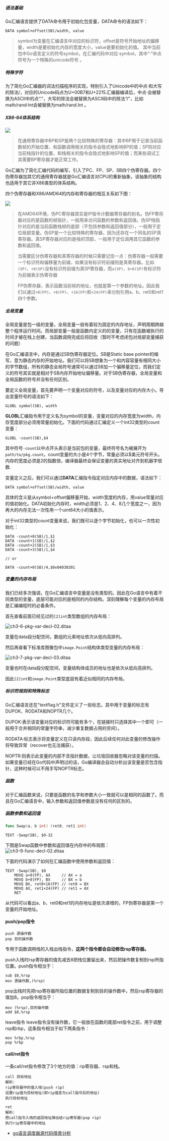 ##### 语法基础

Go汇编语言提供了DATA命令用于初始化包变量，DATA命令的语法如下：

```
DATA symbol+offset(SB)/width, value
```
> symbol为变量在汇编语言中对应的标识符，offset是符号开始地址的偏移量，width是要初始化内存的宽度大小，value是要初始化的值。
> 其中当前包中Go语言定义的符号symbol，在汇编代码中对应·symbol，其中“·”中点符号为一个特殊的unicode符号 。

##### 特殊字符
为了简化Go汇编器的词法扫描程序的实现，特别引入了Unicode中的中点·和大写的除法/，对应的Unicode码点为U+00B7和U+2215.汇编器编译后，中点·会被替换为ASCII中的点“.”，大写的除法会被替换为ASCII码中的除法“/”，比如math/rand·Int会被替换为math/rand.Int 。

##### X86-64体系结构

![](README.assets/ch3-2-arch-amd64-01.ditaa.png)

> 在通用寄存器中BP和SP是两个比较特殊的寄存器：其中BP用于记录当前函数帧的开始位置，和函数调用相关的指令会隐式地影响BP的值；SP则对应当前栈指针的位置，和栈相关的指令会隐式地影响SP的值；而某些调试工具需要BP寄存器才能正常工作。

Go汇编为了简化汇编代码的编写，引入了PC、FP、SP、SB四个伪寄存器。四个伪寄存器加其它的通用寄存器就是Go汇编语言对CPU的重新抽象，该抽象的结构也适用于其它非X86类型的体系结构。

四个伪寄存器和X86/AMD64的内存和寄存器的相互关系如下图：

![](README.assets/ch3-3-arch-amd64-02.ditaa.png)

> 在AMD64环境，伪PC寄存器其实是IP指令计数器寄存器的别名。伪FP寄存器对应的是函数的帧指针，一般用来访问函数的参数和返回值。伪SP栈指针对应的是当前函数栈帧的底部（不包括参数和返回值部分），一般用于定位局部变量。伪SP是一个比较特殊的寄存器，因为还存在一个同名的SP真寄存器。真SP寄存器对应的是栈的顶部，一般用于定位调用其它函数的参数和返回值。
>
> 当需要区分伪寄存器和真寄存器的时候只需要记住一点：伪寄存器一般需要一个标识符和偏移量为前缀，如果没有标识符前缀则是真寄存器。比如`(SP)`、`+8(SP)`没有标识符前缀为真SP寄存器，而`a(SP)`、`b+8(SP)`有标识符为前缀表示伪寄存器
>
> FP伪寄存器，表示函数当前帧的地址，也就是第一个参数的地址。因此我们以通过`+0(FP)`、`+8(FP)`、`+16(FP)`和`+24(FP)`来分别引用a、b、ret0和ret1四个参数。



##### 全局变量

全局变量是包一级的变量，全局变量一般有着较为固定的内存地址，声明周期跨越整个程序运行时间。而局部变量一般是函数内定义的的变量，只有在函数被执行的时间才被在栈上创建，当函数调用完成后将回收（暂时不考虑闭包对局部变量捕获的问题）

在Go汇编语言中，内存是通过SB伪寄存器定位。SB是Static base pointer的缩写，意为静态内存的开始地址。我们可以将SB想象为一个和内容容量有相同大小的字节数组，所有的静态全局符号通常可以通过SB加一个偏移量定位，而我们定义的符号其实就是相对于SB内存开始地址偏移量。对于SB伪寄存器，全局变量和全局函数的符号并没有任何区别。

要定义全局变量，首先要声明一个变量对应的符号，以及变量对应的内存大小。导出变量符号的语法如下：

```
GLOBL symbol(SB), width
```

**GLOBL**汇编指令用于定义名为symbol的变量，变量对应的内存宽度为width，内存宽度部分必须用常量初始化。下面的代码通过汇编定义一个int32类型的count变量：

```
GLOBL ·count(SB),$4
```

其中符号`·count`以中点开头表示是当前包的变量，最终符号名为被展开为`path/to/pkg.count`。count变量的大小是4个字节，常量必须以$美元符号开头。内存的宽度必须是2的指数倍，编译器最终会保证变量的真实地址对齐到机器字倍数.

变量定义之后，我们可以通过**DATA**汇编指令指定对应内存中的数据，语法如下：

```
DATA symbol+offset(SB)/width, value
```

具体的含义是从symbol+offset偏移量开始，width宽度的内存，用value常量对应的值初始化。DATA初始化内存时，width必须是1、2、4、8几个宽度之一，因为再大的内存无法一次性用一个uint64大小的值表示。

对于int32类型的count变量来说，我们既可以逐个字节初始化，也可以一次性初始化：

```
DATA ·count+0(SB)/1,$1
DATA ·count+1(SB)/1,$2
DATA ·count+2(SB)/1,$3
DATA ·count+3(SB)/1,$4

// or

DATA ·count+0(SB)/4,$0x04030201
```

##### 变量的内存布局

我们已经多次强调，在Go汇编语言中变量是没有类型的。因此在Go语言中有着不同类型的变量，底层可能对应的是相同的内存结构。深刻理解每个变量的内存布局是汇编编程时的必备条件。

首先查看前面已经见过的`[2]int`类型数组的内存布局：

![ch3-6-pkg-var-decl-02.ditaa](README.assets/ch3-6-pkg-var-decl-02.ditaa.png)

变量在data段分配空间，数组的元素地址依次从低向高排列。

然后再查看下标准库图像包中`image.Point`结构体类型变量的内存布局：

![ch3-7-pkg-var-decl-03.ditaa](README.assets/ch3-7-pkg-var-decl-03.ditaa.png)

变量也时在data段分配空间，变量结构体成员的地址也是依次从低向高排列。

因此`[2]int`和`image.Point`类型底层有着近似相同的内存布局。

##### 标识符规则和特殊标志

Go汇编语言还在"textflag.h"文件定义了一些标志。其中用于变量的标志有DUPOK、RODATA和NOPTR几个。

DUPOK:表示该变量对应的标识符可能有多个，在链接时只选择其中一个即可（一般用于合并相同的常量字符串，减少重复数据占用的空间）。

RODATA:标志表示将变量定义在只读内存段，因此后续任何对此变量的修改操作将导致异常（recover也无法捕获）。

NOPTR:则表示此变量的内部不含指针数据，让垃圾回收器忽略对该变量的扫描。如果变量已经在Go代码中声明过的话，Go编译器会自动分析出该变量是否包含指针，这种时候可以不用手写NOPTR标志。

##### 函数

对于汇编函数来说，只要是函数的名字和参数大小一致就可以是相同的函数了。而且在Go汇编语言中，输入参数和返回值参数是没有任何的区别的。

##### 函数参数和返回值

```go
func Swap(a, b int) (ret0, ret1 int)
```

```
TEXT ·Swap(SB), $0-32
```

下图是Swap函数中参数和返回值在内存中的布局图：
![ch3-9-func-decl-02.ditaa](README.assets/ch3-9-func-decl-02.ditaa.png)

下面的代码演示了如何在汇编函数中使用参数和返回值：

```
TEXT ·Swap(SB), $0
    MOVQ a+0(FP), AX     // AX = a
    MOVQ b+8(FP), BX     // BX = b
    MOVQ BX, ret0+16(FP) // ret0 = BX
    MOVQ AX, ret1+24(FP) // ret1 = AX
    RET
```

从代码可以看出a、b、ret0和ret1的内存地址是依次递增的，FP伪寄存器是第一个变量的开始地址。


#### push/pop指令
```
push 源操作数
pop 目的操作数
```
专用于函数调用栈的入栈出栈指令，**这两个指令都会自动修改rsp寄存器。**

push入栈时rsp寄存器的值先减去8把栈位置留出来，然后把操作数复制到rsp所指位置。push指令相当于：
```
sub $8,%rsp
mov 源操作数,(%rsp)
```
pop出栈时先把rsp寄存器所指位置的数据复制到目的操作数中，然后rsp寄存器的值加8。pop指令相当于：
```
mov (%rsp),目的操作数
add $8,%rsp
```
leave指令
leave指令没有操作数，它一般放在函数的尾部ret指令之前，用于调整rsp和rbp，这条指令相当于如下两条指令：
```
mov %rbp,%rsp
pop %rbp
```
#### call/ret指令
一条call/ret指令修改了3个地方的值：rip寄存器、rsp和栈。
```
call 目标地址
解析:
rip寄存器中的值入栈(push rip)
设置rip值为目标地址(即rip值变为call指令后的地址)
执行目标地址

ret
解析:
把call指令入栈的返回地址弹出给rip寄存器(pop rip)
执行rip寄存器中的地址
```

- [go语言调度器源代码情景分析](https://mp.weixin.qq.com/mp/homepage?__biz=MzU1OTg5NDkzOA==&hid=1&sn=8fc2b63f53559bc0cee292ce629c4788&scene=18&devicetype=iOS15.0&version=1800112b&lang=zh_CN&nettype=WIFI&ascene=7&session_us=gh_8b5b60477260&fontScale=100&pass_ticket=zibsUD4Cw79t%2B7Tq1GkyJp7Zp0Q8%2BI0hol4Q9zIy4QPiaps6nyJLOGf0v51IGzNt&wx_header=3&scene=1)

